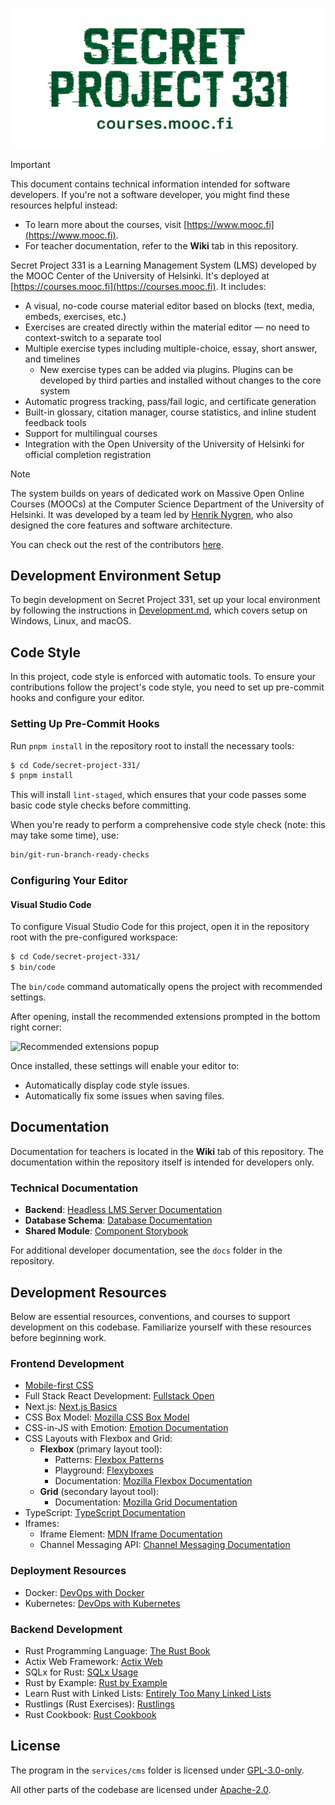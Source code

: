 ![Secret Project 331](./img/secret-project-readme-banner.png)

> [!IMPORTANT]
> This document contains technical information intended for software developers. If you're not a software developer, you might find these resources helpful instead:
>
> - To learn more about the courses, visit [https://www.mooc.fi](https://www.mooc.fi).
> - For teacher documentation, refer to the **Wiki** tab in this repository.

Secret Project 331 is a Learning Management System (LMS) developed by the MOOC Center of the University of Helsinki. It's deployed at [https://courses.mooc.fi](https://courses.mooc.fi). It includes:

- A visual, no-code course material editor based on blocks (text, media, embeds, exercises, etc.)
- Exercises are created directly within the material editor — no need to context-switch to a separate tool
- Multiple exercise types including multiple-choice, essay, short answer, and timelines
  - New exercise types can be added via plugins. Plugins can be developed by third parties and installed without changes to the core system
- Automatic progress tracking, pass/fail logic, and certificate generation
- Built-in glossary, citation manager, course statistics, and inline student feedback tools
- Support for multilingual courses
- Integration with the Open University of the University of Helsinki for official completion registration

> [!NOTE]
> The system builds on years of dedicated work on Massive Open Online Courses (MOOCs) at the Computer Science Department of the University of Helsinki.
> It was developed by a team led by [Henrik Nygren](https://github.com/nygrenh), who also designed the core features and software architecture.
>
> You can check out the rest of the contributors [here](https://github.com/rage/secret-project-331/graphs/contributors).

## Development Environment Setup

To begin development on Secret Project 331, set up your local environment by following the instructions in [Development.md](./docs/Development.md), which covers setup on Windows, Linux, and macOS.

## Code Style

In this project, code style is enforced with automatic tools. To ensure your contributions follow the project's code style, you need to set up pre-commit hooks and configure your editor.

### Setting Up Pre-Commit Hooks

Run `pnpm install` in the repository root to install the necessary tools:

```bash
$ cd Code/secret-project-331/
$ pnpm install
```

This will install `lint-staged`, which ensures that your code passes some basic code style checks before committing.

When you're ready to perform a comprehensive code style check (note: this may take some time), use:

```bash
bin/git-run-branch-ready-checks
```

### Configuring Your Editor

#### Visual Studio Code

To configure Visual Studio Code for this project, open it in the repository root with the pre-configured workspace:

```bash
$ cd Code/secret-project-331/
$ bin/code
```

The `bin/code` command automatically opens the project with recommended settings.

After opening, install the recommended extensions prompted in the bottom right corner:

![Recommended extensions popup](./docs/img/recommended-extensions.png)

Once installed, these settings will enable your editor to:

- Automatically display code style issues.
- Automatically fix some issues when saving files.

## Documentation

Documentation for teachers is located in the **Wiki** tab of this repository. The documentation within the repository itself is intended for developers only.

### Technical Documentation

- **Backend**: [Headless LMS Server Documentation](https://rage.github.io/secret-project-331/headless_lms_server/index.html)
- **Database Schema**: [Database Documentation](https://rage.github.io/secret-project-331-db-docs/)
- **Shared Module**: [Component Storybook](https://rage.github.io/secret-project-storybook/)

For additional developer documentation, see the `docs` folder in the repository.

## Development Resources

Below are essential resources, conventions, and courses to support development on this codebase. Familiarize yourself with these resources before beginning work.

### Frontend Development

- [Mobile-first CSS](./docs/mobile-first-css.md)
- Full Stack React Development: [Fullstack Open](https://fullstackopen.com/en/)
- Next.js: [Next.js Basics](https://nextjs.org/learn/basics/create-nextjs-app)
- CSS Box Model: [Mozilla CSS Box Model](https://developer.mozilla.org/en-US/docs/Learn/CSS/Building_blocks/The_box_model)
- CSS-in-JS with Emotion: [Emotion Documentation](https://emotion.sh/docs/introduction)
- CSS Layouts with Flexbox and Grid:
  - **Flexbox** (primary layout tool):
    - Patterns: [Flexbox Patterns](https://tobiasahlin.com/blog/common-flexbox-patterns/)
    - Playground: [Flexyboxes](https://the-echoplex.net/flexyboxes/)
    - Documentation: [Mozilla Flexbox Documentation](https://developer.mozilla.org/en-US/docs/Glossary/Flexbox)
  - **Grid** (secondary layout tool):
    - Documentation: [Mozilla Grid Documentation](https://developer.mozilla.org/en-US/docs/Web/CSS/CSS_Grid_Layout)
- TypeScript: [TypeScript Documentation](https://www.typescriptlang.org/docs/)
- Iframes:
  - Iframe Element: [MDN Iframe Documentation](https://developer.mozilla.org/en-US/docs/Web/HTML/Element/iframe)
  - Channel Messaging API: [Channel Messaging Documentation](https://developer.mozilla.org/en-US/docs/Web/API/Channel_Messaging_API/Using_channel_messaging)

### Deployment Resources

- Docker: [DevOps with Docker](https://devopswithdocker.com/)
- Kubernetes: [DevOps with Kubernetes](https://devopswithkubernetes.com/)

### Backend Development

- Rust Programming Language: [The Rust Book](https://doc.rust-lang.org/book/#the-rust-programming-language)
- Actix Web Framework: [Actix Web](https://actix.rs/)
- SQLx for Rust: [SQLx Usage](https://github.com/launchbadge/sqlx#usage)
- Rust by Example: [Rust by Example](https://doc.rust-lang.org/rust-by-example/)
- Learn Rust with Linked Lists: [Entirely Too Many Linked Lists](https://rust-unofficial.github.io/too-many-lists/)
- Rustlings (Rust Exercises): [Rustlings](https://github.com/rust-lang/rustlings)
- Rust Cookbook: [Rust Cookbook](https://rust-lang-nursery.github.io/rust-cookbook/)

## License

The program in the `services/cms` folder is licensed under [GPL-3.0-only](LICENSE-SERVICES-CMS).

All other parts of the codebase are licensed under [Apache-2.0](LICENSE).
